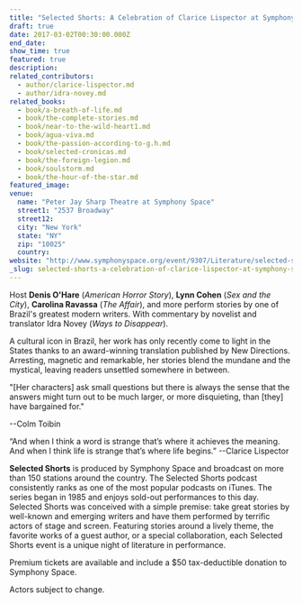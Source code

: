 ```yaml
---
title: "Selected Shorts: A Celebration of Clarice Lispector at Symphony Space"
draft: true
date: 2017-03-02T00:30:00.000Z
end_date:
show_time: true
featured: true
description:
related_contributors:
  - author/clarice-lispector.md
  - author/idra-novey.md
related_books:
  - book/a-breath-of-life.md
  - book/the-complete-stories.md
  - book/near-to-the-wild-heart1.md
  - book/agua-viva.md
  - book/the-passion-according-to-g.h.md
  - book/selected-cronicas.md
  - book/the-foreign-legion.md
  - book/soulstorm.md
  - book/the-hour-of-the-star.md
featured_image: 
venue:
  name: "Peter Jay Sharp Theatre at Symphony Space"
  street1: "2537 Broadway"
  street12:
  city: "New York"
  state: "NY"
  zip: "10025"
  country:
website: "http://www.symphonyspace.org/event/9307/Literature/selected-shorts-a-celebration-of-clarice-lispector-"
_slug: selected-shorts-a-celebration-of-clarice-lispector-at-symphony-space
---
```


Host **Denis O'Hare** (_American Horror Story_), **Lynn Cohen** (_Sex and the City_), **Carolina Ravassa** (_The Affair_), and more perform stories by one of Brazil's greatest modern writers. With commentary by novelist and translator Idra Novey (_Ways to Disappear_).

A cultural icon in Brazil, her work has only recently come to light in the States thanks to an award-winning translation published by New Directions. Arresting, magnetic and remarkable, her stories blend the mundane and the mystical, leaving readers unsettled somewhere in between.

"[Her characters] ask small questions but there is always the sense that the answers might turn out to be much larger, or more disquieting, than [they] have bargained for."

--Colm Toibin

“And when I think a word is strange that’s where it achieves the meaning. And when I think life is strange that’s where life begins.”
--Clarice Lispector

**Selected Shorts** is produced by Symphony Space and broadcast on more than 150 stations around the country. The Selected Shorts podcast consistently ranks as one of the most popular podcasts on iTunes. The series began in 1985 and enjoys sold-out performances to this day. Selected Shorts was conceived with a simple premise: take great stories by well-known and emerging writers and have them performed by terrific actors of stage and screen. Featuring stories around a lively theme, the favorite works of a guest author, or a special collaboration, each Selected Shorts event is a unique night of literature in performance.

Premium tickets are available and include a $50 tax-deductible donation to Symphony Space.

Actors subject to change.

